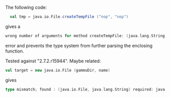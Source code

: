 The following code:
```scala
  val tmp = java.io.File.createTempFile ("nop", "nop")
```
gives a
```scala
wrong number of arguments for method createTempFile: (java.lang.String,java.lang.String,java.io.File)java.io.File
```
error and prevents the type system from further parsing the enclosing function.

Tested against "2.7.2.r15944".
Maybe related:
```scala
val target = new java.io.File (gammuDir, name)
```
gives
```scala
type mismatch; found : (java.io.File, java.lang.String) required: java.lang.String
```
